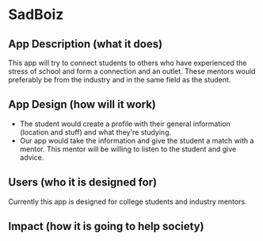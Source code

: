 # SadBoiz

## App Description (what it does) 
This app will try to connect students to others who have experienced the stress of school and form a connection and an outlet. These mentors would preferably be from the industry and in the same field as the student.
## App Design (how will it work) 
* The student would create a profile with their general information (location and stuff) and what they're studying.
* Our app would take the information and give the student a match with a mentor. This mentor will be willing to listen to the student and give advice.
## Users (who it is designed for)
Currently this app is designed for college students and industry mentors.
## Impact (how it is going to help society)
